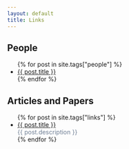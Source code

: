 ```yaml
---
layout: default
title: Links
---
```

<h2>People</h2>
<ul class="posts">
  {% for post in site.tags["people"] %}
    <li>
      <a href="{{ post.external_url }}">{{ post.title }}</a>
    </li>
  {% endfor %}
</ul>
<h2>Articles and Papers</h2>
<ul class="posts">
  {% for post in site.tags["links"] %}
    <li>
      <a href="{{ post.external_url }}">{{ post.title }}</a>
      <div class="text" style="color: #718096">{{ post.description }}</div>
    </li>
  {% endfor %}
</ul>
